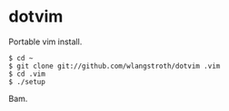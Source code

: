 # dotvim

Portable vim install.

    $ cd ~
    $ git clone git://github.com/wlangstroth/dotvim .vim
    $ cd .vim
    $ ./setup

Bam.
